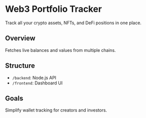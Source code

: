 # Web3 Portfolio Tracker
Track all your crypto assets, NFTs, and DeFi positions in one place.

## Overview
Fetches live balances and values from multiple chains.

## Structure
- `/backend`: Node.js API  
- `/frontend`: Dashboard UI  

## Goals
Simplify wallet tracking for creators and investors.
